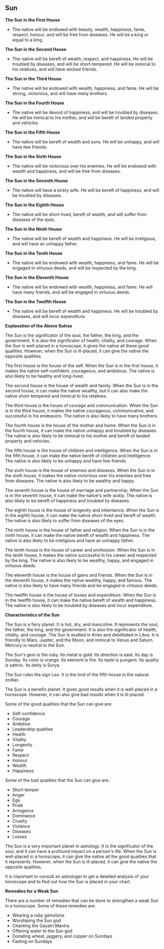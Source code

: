 ## Sun

**The Sun in the First House**

* The native will be endowed with beauty, wealth, happiness,
fame, respect, honour, and will be free from diseases. He will
be a king or equal to a king.

**The Sun in the Second House**

* The native will be bereft of wealth, respect, and happiness.
He will be troubled by diseases, and will be short-tempered.
He will be inimical to his relatives, and will have wicked
friends.

**The Sun in the Third House**

* The native will be endowed with wealth, happiness, and
fame. He will be strong, victorious, and will have many
brothers.

**The Sun in the Fourth House**

* The native will be devoid of happiness, and will be troubled
by diseases. He will be inimical to his mother, and will be
bereft of landed property and vehicles.

**The Sun in the Fifth House**

* The native will be bereft of wealth and sons. He will be
unhappy, and will have few friends.

**The Sun in the Sixth House**

* The native will be victorious over his enemies. He will be
endowed with wealth and happiness, and will be free from
diseases.

**The Sun in the Seventh House**

* The native will have a sickly wife. He will be bereft of
happiness, and will be troubled by diseases.

**The Sun in the Eighth House**

* The native will be short-lived, bereft of wealth, and will
suffer from diseases of the eyes.

**The Sun in the Ninth House**

* The native will be bereft of wealth and happiness. He will
be irreligious, and will have an unhappy father.

**The Sun in the Tenth House**

* The native will be endowed with wealth, happiness, and
fame. He will be engaged in virtuous deeds, and will be
respected by the king.

**The Sun in the Eleventh House**

* The native will be endowed with wealth, happiness, and
fame. He will have many friends, and will be engaged in
virtuous deeds.

**The Sun in the Twelfth House**

* The native will be bereft of wealth and happiness. He will
be troubled by diseases, and will incur expenditure.

**Explanation of the Above Sutras**

The Sun is the significator of the soul, the father, the king,
and the government. It is also the significator of health,
vitality, and courage. When the Sun is well-placed in a
horoscope, it gives the native all these good qualities.
However, when the Sun is ill-placed, it can give the native
the opposite qualities.

The first house is the house of the self. When the Sun is in
the first house, it makes the native self-confident, courageous,
and ambitious. The native is also likely to be healthy and
long-lived.

The second house is the house of wealth and family. When the
Sun is in the second house, it can make the native wealthy,
but it can also make the native short-tempered and inimical
to his relatives.

The third house is the house of courage and communication.
When the Sun is in the third house, it makes the native
courageous, communicative, and successful in his endeavors.
The native is also likely to have many brothers.

The fourth house is the house of the mother and home. When
the Sun is in the fourth house, it can make the native
unhappy and troubled by diseases. The native is also likely to
be inimical to his mother and bereft of landed property and
vehicles.

The fifth house is the house of children and intelligence.
When the Sun is in the fifth house, it can make the native
bereft of children and intelligence. The native is also likely to
be unhappy and have few friends.

The sixth house is the house of enemies and diseases. When
the Sun is in the sixth house, it makes the native victorious
over his enemies and free from diseases. The native is also
likely to be wealthy and happy.

The seventh house is the house of marriage and partnership.
When the Sun is in the seventh house, it can make the native's
wife sickly. The native is also likely to be bereft of happiness
and troubled by diseases.

The eighth house is the house of longevity and inheritance.
When the Sun is in the eighth house, it can make the native
short-lived and bereft of wealth. The native is also likely to
suffer from diseases of the eyes.

The ninth house is the house of father and religion. When the
Sun is in the ninth house, it can make the native bereft of
wealth and happiness. The native is also likely to be
irreligious and have an unhappy father.

The tenth house is the house of career and profession. When
the Sun is in the tenth house, it makes the native successful in
his career and respected by the king. The native is also likely
to be wealthy, happy, and engaged in virtuous deeds.

The eleventh house is the house of gains and friends. When
the Sun is in the eleventh house, it makes the native wealthy,
happy, and famous. The native is also likely to have many
friends and be engaged in virtuous deeds.

The twelfth house is the house of losses and expenditure.
When the Sun is in the twelfth house, it can make the native
bereft of wealth and happiness. The native is also likely to be
troubled by diseases and incur expenditure.

**Characteristics of the Sun**

The Sun is a fiery planet. It is hot, dry, and masculine. It
represents the soul, the father, the king, and the government.
It is also the significator of health, vitality, and courage. The
Sun is exalted in Aries and debilitated in Libra. It is friendly
to Mars, Jupiter, and the Moon, and inimical to Venus and
Saturn. Mercury is neutral to the Sun.

The Sun's gem is the ruby. Its metal is gold. Its direction is
east. Its day is Sunday. Its color is orange. Its element is fire.
Its taste is pungent. Its quality is sattvic. Its deity is Surya.

The Sun rules the sign Leo. It is the lord of the fifth house in
the natural zodiac.

The Sun is a benefic planet. It gives good results when it is
well-placed in a horoscope. However, it can also give bad
results when it is ill-placed.

Some of the good qualities that the Sun can give are:

* Self-confidence
* Courage
* Ambition
* Leadership qualities
* Health
* Vitality
* Longevity
* Fame
* Respect
* Honour
* Wealth
* Happiness

Some of the bad qualities that the Sun can give are:

* Short temper
* Anger
* Ego
* Pride
* Arrogance
* Dominance
* Cruelty
* Violence
* Diseases
* Losses

The Sun is a very important planet in astrology. It is the
significator of the soul, and it can have a profound impact on a
person's life. When the Sun is well-placed in a horoscope, it
can give the native all the good qualities that it represents.
However, when the Sun is ill-placed, it can give the native the
opposite qualities.

It is important to consult an astrologer to get a detailed
analysis of your horoscope and to find out how the Sun is
placed in your chart.

**Remedies for a Weak Sun**

There are a number of remedies that can be done to strengthen
a weak Sun in a horoscope. Some of these remedies are:

* Wearing a ruby gemstone
* Worshiping the Sun god
* Chanting the Gayatri Mantra
* Offering water to the Sun god
* Donating wheat, jaggery, and copper on Sundays
* Fasting on Sundays
